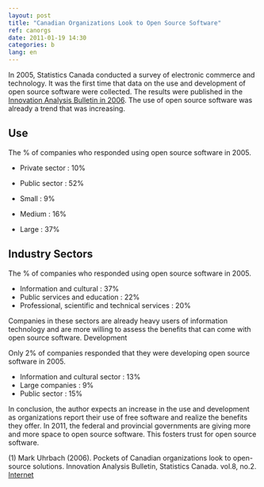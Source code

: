 ```yaml
---
layout: post
title: "Canadian Organizations Look to Open Source Software"
ref: canorgs
date: 2011-01-19 14:30
categories: b
lang: en
---
```


In 2005, Statistics Canada conducted a survey of electronic commerce and technology. It was the first time that data on the use and development of open source software were collected. The results were published in the [Innovation Analysis Bulletin in 2006](http://www.statcan.gc.ca/cgi-bin/af-fdr.cgi?l=fra&loc=http://www.statcan.gc.ca/pub/88-003-x/88-003-x2006002-fra.pdf&t=Bulletin%20de%20l%27analyse%20en%20innovation). The use of open source software was already a trend that was increasing.

## Use
The % of companies who responded using open source software in 2005.
- Private sector : 10%
- Public sector : 52% 

- Small : 9%
- Medium : 16%
- Large : 37% 

## Industry Sectors
The % of companies who responded using open source software in 2005.
- Information and cultural : 37%
- Public services and education : 22%
- Professional, scientific and technical services : 20% 

Companies in these sectors are already heavy users of information technology and are more willing to assess the benefits that can come with open source software.
Development

Only 2% of companies responded that they were developing open source software in 2005.
- Information and cultural sector : 13%
- Large companies : 9%
- Public sector : 15% 

In conclusion, the author expects an increase in the use and development as organizations report their use of free software and realize the benefits they offer. In 2011, the federal and provincial governments are giving more and more space to open source software. This fosters trust for open source software.

(1) Mark Uhrbach (2006). Pockets of Canadian organizations look to open-source solutions. Innovation Analysis Bulletin, Statistics Canada. vol.8, no.2. [Internet](http://www.statcan.gc.ca/cgi-bin/af-fdr.cgi?l=fra&loc=http://www.statcan.gc.ca/pub/88-003-x/88-003-x2006002-fra.pdf&t=Bulletin%20de%20l%27analyse%20en%20innovation)
